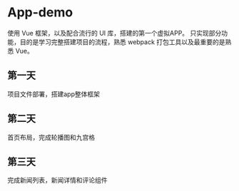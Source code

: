 App-demo
===

使用 Vue 框架，以及配合流行的 UI 库，搭建的第一个虚拟APP。
只实现部分功能，目的是学习完整搭建项目的流程，熟悉 webpack 打包工具以及最重要的是熟悉 Vue。

第一天
---
项目文件部署，搭建app整体框架

第二天
---
首页布局，完成轮播图和九宫格

第三天
---
完成新闻列表，新闻详情和评论组件
